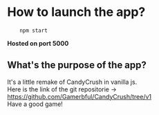 # How to launch the app?

```
    npm start
```
**Hosted on port 5000**

## What's the purpose of the app?

It's a little remake of CandyCrush in vanilla js.
<br>Here is the link of the git repositorie ->  https://github.com/Gamerbful/CandyCrush/tree/v1
<br>Have a good game!
